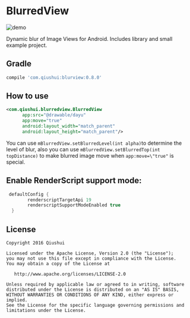 # BlurredView

![demo][1]


Dynamic blur of Image Views for Android. 
Includes library and small example project.

## Gradle
```Groovy
compile 'com.qiushui:blurview:0.8.0'
```

## How to use 

```XML
<com.qiushui.blurredview.BlurredView
      app:src="@drawable/dayu"
      app:move="true"
      android:layout_width="match_parent"
      android:layout_height="match_parent"/>
```

You can use `mBlurredView.setBlurredLevel(int alpha)`to determine the 
level of blur, also you can use `mBlurredView.setBlurredTop(int topDistance)`
to make blurred image move when `app:move=\"true"` is special.

## Enable RenderScript support mode:

```Groovy
 defaultConfig {
        renderscriptTargetApi 19
        renderscriptSupportModeEnabled true
  }
```

License
-------

    Copyright 2016 Qiushui

    Licensed under the Apache License, Version 2.0 (the "License");
    you may not use this file except in compliance with the License.
    You may obtain a copy of the License at

       http://www.apache.org/licenses/LICENSE-2.0

    Unless required by applicable law or agreed to in writing, software
    distributed under the License is distributed on an "AS IS" BASIS,
    WITHOUT WARRANTIES OR CONDITIONS OF ANY KIND, either express or implied.
    See the License for the specific language governing permissions and
    limitations under the License.


[1]: https://github.com/wl9739/BlurredView/blob/master/Gif/demo.gif

